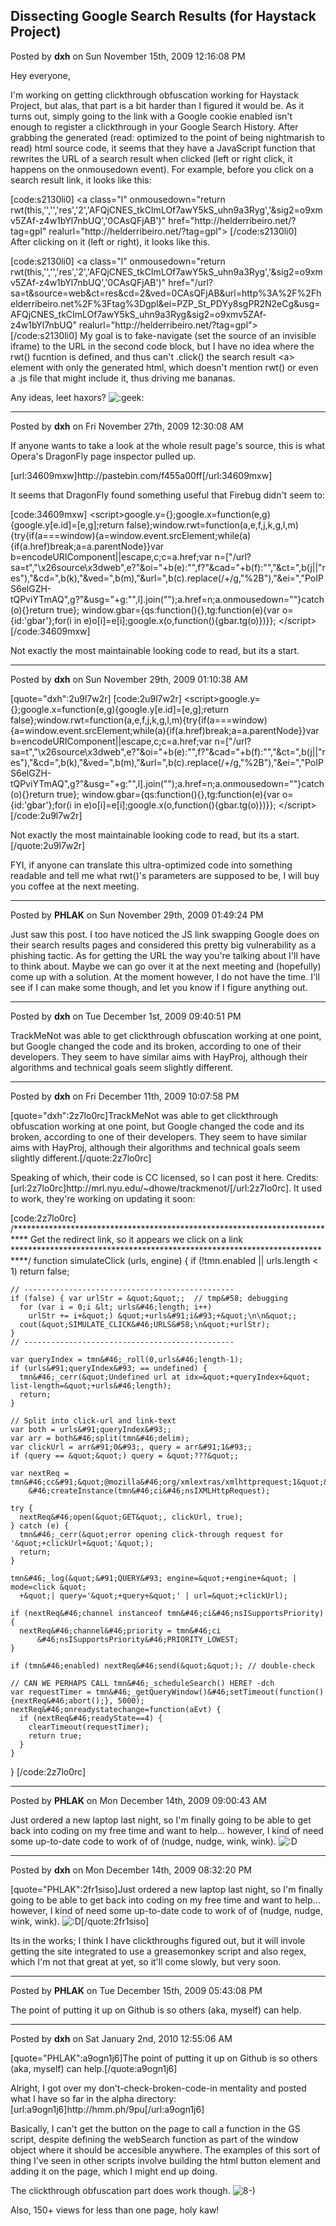 ## Dissecting Google Search Results (for Haystack Project)
Posted by **dxh** on Sun November 15th, 2009 12:16:08 PM

Hey everyone,

I'm working on getting clickthrough obfuscation working for Haystack Project, but alas, that part is a bit harder than I figured it would be.  As it turns out, simply going to the link with a Google cookie enabled isn't enough to register a clickthrough in your Google Search History.  After grabbing the generated (read: optimized to the point of being nightmarish to read) html source code, it seems that they have a JavaScript function that rewrites the URL of a search result when clicked (left or right click, it happens on the onmousedown event).  For example, before you click on a search result link, it looks like this:

[code:s2130li0]
&lt;a class=&quot;l&quot; onmousedown=&quot;return rwt(this,'','','res','2','AFQjCNES_tkCImLOf7awY5kS_uhn9a3Ryg','&amp;sig2=o9xmv5ZAf-z4w1bYl7nbUQ','0CAsQFjAB')&quot; href=&quot;http&#58;//helderribeiro&#46;net/?tag=gpl&quot; realurl=&quot;http&#58;//helderribeiro&#46;net/?tag=gpl&quot;&gt;
[/code:s2130li0]			
After clicking on it (left or right), it looks like this.

[code:s2130li0]
&lt;a class=&quot;l&quot; onmousedown=&quot;return rwt(this,'','','res','2','AFQjCNES_tkCImLOf7awY5kS_uhn9a3Ryg','&amp;sig2=o9xmv5ZAf-z4w1bYl7nbUQ','0CAsQFjAB')&quot; href=&quot;/url?sa=t&amp;source=web&amp;ct=res&amp;cd=2&amp;ved=0CAsQFjAB&amp;url=http%3A%2F%2Fhelderribeiro&#46;net%2F%3Ftag%3Dgpl&amp;ei=PZP_St_PDYy8sgPR2N2eCg&amp;usg=AFQjCNES_tkCImLOf7awY5kS_uhn9a3Ryg&amp;sig2=o9xmv5ZAf-z4w1bYl7nbUQ&quot; realurl=&quot;http&#58;//helderribeiro&#46;net/?tag=gpl&quot;&gt;
[/code:s2130li0]
My goal is to fake-navigate (set the source of an invisible iframe) to the URL in the second code block, but I have no idea where the rwt() fucntion is defined, and thus can't .click() the search result &lt;a&gt; element with only the generated html, which doesn't mention rwt() or even a .js file that might include it, thus driving me bananas.

Any ideas, leet haxors?  <!-- s:geek: --><img src="{SMILIES_PATH}/icon_e_geek.gif" alt=":geek:" title="Geek" /><!-- s:geek: -->

--------------------------------------------------------------------------------

Posted by **dxh** on Fri November 27th, 2009 12:30:08 AM

If anyone wants to take a look at the whole result page's source, this is what Opera's DragonFly page inspector pulled up.

[url:34609mxw]http&#58;//pastebin&#46;com/f455a00ff[/url:34609mxw]

It seems that DragonFly found something useful that Firebug didn't seem to:

[code:34609mxw]
&lt;script&gt;google&#46;y={};google&#46;x=function(e,g){google&#46;y&#91;e&#46;id&#93;=&#91;e,g&#93;;return false};window&#46;rwt=function(a,e,f,j,k,g,l,m){try{if(a===window){a=window&#46;event&#46;srcElement;while(a){if(a&#46;href)break;a=a&#46;parentNode}}var b=encodeURIComponent||escape,c;c=a&#46;href;var n=&#91;&quot;/url?sa=t&quot;,&quot;\x26source\x3dweb&quot;,e?&quot;&amp;oi=&quot;+b(e)&#58;&quot;&quot;,f?&quot;&amp;cad=&quot;+b(f)&#58;&quot;&quot;,&quot;&amp;ct=&quot;,b(j||&quot;res&quot;),&quot;&amp;cd=&quot;,b(k),&quot;&amp;ved=&quot;,b(m),&quot;&amp;url=&quot;,b(c)&#46;replace(/\+/g,&quot;%2B&quot;),&quot;&amp;ei=&quot;,&quot;PoIPS6elGZH-tQPviYTmAQ&quot;,g?&quot;&amp;usg=&quot;+g&#58;&quot;&quot;,l&#93;&#46;join(&quot;&quot;);a&#46;href=n;a&#46;onmousedown=&quot;&quot;}catch(o){}return true};
window&#46;gbar={qs&#58;function(){},tg&#58;function(e){var o={id&#58;'gbar'};for(i in e)o&#91;i&#93;=e&#91;i&#93;;google&#46;x(o,function(){gbar&#46;tg(o)})}};
&lt;/script&gt;
[/code:34609mxw]

Not exactly the most maintainable looking code to read, but its a start.

--------------------------------------------------------------------------------

Posted by **dxh** on Sun November 29th, 2009 01:10:38 AM

[quote=&quot;dxh&quot;:2u9l7w2r]
[code:2u9l7w2r]
&lt;script&gt;google&#46;y={};google&#46;x=function(e,g){google&#46;y&#91;e&#46;id&#93;=&#91;e,g&#93;;return false};window&#46;rwt=function(a,e,f,j,k,g,l,m){try{if(a===window){a=window&#46;event&#46;srcElement;while(a){if(a&#46;href)break;a=a&#46;parentNode}}var b=encodeURIComponent||escape,c;c=a&#46;href;var n=&#91;&quot;/url?sa=t&quot;,&quot;\x26source\x3dweb&quot;,e?&quot;&amp;oi=&quot;+b(e)&#58;&quot;&quot;,f?&quot;&amp;cad=&quot;+b(f)&#58;&quot;&quot;,&quot;&amp;ct=&quot;,b(j||&quot;res&quot;),&quot;&amp;cd=&quot;,b(k),&quot;&amp;ved=&quot;,b(m),&quot;&amp;url=&quot;,b(c)&#46;replace(/\+/g,&quot;%2B&quot;),&quot;&amp;ei=&quot;,&quot;PoIPS6elGZH-tQPviYTmAQ&quot;,g?&quot;&amp;usg=&quot;+g&#58;&quot;&quot;,l&#93;&#46;join(&quot;&quot;);a&#46;href=n;a&#46;onmousedown=&quot;&quot;}catch(o){}return true};
window&#46;gbar={qs&#58;function(){},tg&#58;function(e){var o={id&#58;'gbar'};for(i in e)o&#91;i&#93;=e&#91;i&#93;;google&#46;x(o,function(){gbar&#46;tg(o)})}};
&lt;/script&gt;
[/code:2u9l7w2r]

Not exactly the most maintainable looking code to read, but its a start.[/quote:2u9l7w2r]

FYI, if anyone can translate this ultra-optimized code into something readable and tell me what rwt()'s parameters are supposed to be, I will buy you coffee at the next meeting.

--------------------------------------------------------------------------------

Posted by **PHLAK** on Sun November 29th, 2009 01:49:24 PM

Just saw this post.  I too have noticed the JS link swapping Google does on their search results pages and considered this pretty big vulnerability as a phishing tactic.  As for getting the URL the way you're talking about I'll have to think about.  Maybe we can go over it at the next meeting and (hopefully) come up with a solution.  At the moment however, I do not have the time.  I'll see if I can make some though, and let you know if I figure anything out.

--------------------------------------------------------------------------------

Posted by **dxh** on Tue December 1st, 2009 09:40:51 PM

TrackMeNot was able to get clickthrough obfuscation working at one point, but Google changed the code and its broken, according to one of their developers.  They seem to have similar aims with HayProj, although their algorithms and technical goals seem slightly different.

--------------------------------------------------------------------------------

Posted by **dxh** on Fri December 11th, 2009 10:07:58 PM

[quote=&quot;dxh&quot;:2z7lo0rc]TrackMeNot was able to get clickthrough obfuscation working at one point, but Google changed the code and its broken, according to one of their developers.  They seem to have similar aims with HayProj, although their algorithms and technical goals seem slightly different.[/quote:2z7lo0rc]

Speaking of which, their code is CC licensed, so I can post it here.  Credits: [url:2z7lo0rc]http&#58;//mrl&#46;nyu&#46;edu/~dhowe/trackmenot/[/url:2z7lo0rc].  It used to work, they're working on updating it soon:

[code:2z7lo0rc]  /***************************************************************************
  Get the redirect link, so it appears we click on a link
  ***************************************************************************/
  function simulateClick (urls, engine) 
  {
    if (!tmn&#46;enabled || urls&#46;length &lt; 1) return false;
    
    // -----------------------------------------------
    if (false) { var urlStr = &quot;&quot;;  // tmp&#58; debugging
      for (var i = 0;i &lt; urls&#46;length; i++) 
        urlStr += i+&quot;) &quot;+urls&#91;i&#93;+&quot;\n\n&quot;;
      cout(&quot;SIMULATE_CLICK&#46;URLS&#58;\n&quot;+urlStr);
    }
    // -----------------------------------------------
    
    var queryIndex = tmn&#46;_roll(0,urls&#46;length-1);
    if (urls&#91;queryIndex&#93; == undefined) {
      tmn&#46;_cerr(&quot;Undefined url at idx=&quot;+queryIndex+&quot; list-length=&quot;+urls&#46;length);
      return;
    }

    // Split into click-url and link-text 
    var both = urls&#91;queryIndex&#93;;
    var arr = both&#46;split(tmn&#46;delim);   
    var clickUrl = arr&#91;0&#93;, query = arr&#91;1&#93;;
    if (query == &quot;&quot;) query = &quot;???&quot;;

    var nextReq = tmn&#46;cc&#91;&quot;@mozilla&#46;org/xmlextras/xmlhttprequest;1&quot;&#93;
        &#46;createInstance(tmn&#46;ci&#46;nsIXMLHttpRequest);
        
    try {
      nextReq&#46;open(&quot;GET&quot;, clickUrl, true);
    } catch (e) {
      tmn&#46;_cerr(&quot;error opening click-through request for '&quot;+clickUrl+&quot;'&quot;);
      return;
    }
    
    tmn&#46;_log(&quot;&#91;QUERY&#93; engine=&quot;+engine+&quot; | mode=click &quot;
      +&quot;| query='&quot;+query+&quot;' | url=&quot;+clickUrl);
  
    if (nextReq&#46;channel instanceof tmn&#46;ci&#46;nsISupportsPriority) { 
      nextReq&#46;channel&#46;priority = tmn&#46;ci
          &#46;nsISupportsPriority&#46;PRIORITY_LOWEST;
    }
          
    if (tmn&#46;enabled) nextReq&#46;send(&quot;&quot;); // double-check

    // CAN WE PERHAPS CALL tmn&#46;_scheduleSearch() HERE? -dch
    var requestTimer = tmn&#46;_getQueryWindow()&#46;setTimeout(function() {nextReq&#46;abort();}, 5000);
    nextReq&#46;onreadystatechange=function(aEvt) {
      if (nextReq&#46;readyState==4) {
        clearTimeout(requestTimer);
        return true;
      }
    }
  }
[/code:2z7lo0rc]

--------------------------------------------------------------------------------

Posted by **PHLAK** on Mon December 14th, 2009 09:00:43 AM

Just ordered a new laptop last night, so I'm finally going to be able to get back into coding on my free time and want to help... however, I kind of need some up-to-date code to work of of (nudge, nudge, wink, wink). <!-- s:D --><img src="{SMILIES_PATH}/icon_e_biggrin.gif" alt=":D" title="Very Happy" /><!-- s:D -->

--------------------------------------------------------------------------------

Posted by **dxh** on Mon December 14th, 2009 08:32:20 PM

[quote=&quot;PHLAK&quot;:2fr1siso]Just ordered a new laptop last night, so I'm finally going to be able to get back into coding on my free time and want to help... however, I kind of need some up-to-date code to work of of (nudge, nudge, wink, wink). <!-- s:D --><img src="{SMILIES_PATH}/icon_e_biggrin.gif" alt=":D" title="Very Happy" /><!-- s:D -->[/quote:2fr1siso]

Its in the works; I think I have clickthroughs figured out, but it will invole getting the site integrated to use a greasemonkey script and also regex, which I'm not that great at yet, so it'll come slowly, but very soon.

--------------------------------------------------------------------------------

Posted by **PHLAK** on Tue December 15th, 2009 05:43:08 PM

The point of putting it up on Github is so others (aka, myself) can help.

--------------------------------------------------------------------------------

Posted by **dxh** on Sat January 2nd, 2010 12:55:06 AM

[quote=&quot;PHLAK&quot;:a9ogn1j6]The point of putting it up on Github is so others (aka, myself) can help.[/quote:a9ogn1j6]

Alright, I got over my don't-check-broken-code-in mentality and posted what I have so far in the alpha directory: [url:a9ogn1j6]http&#58;//hmm&#46;ph/9pu[/url:a9ogn1j6]

Basically, I can't get the button on the page to call a function in the GS script, despite defining the webSearch function as part of the window object where it should be accesible anywhere.  The examples of this sort of thing I've seen in other scripts involve building the html button element and adding it on the page, which I might end up doing.

The clickthrough obfuscation part does work though.  <!-- s8-) --><img src="{SMILIES_PATH}/icon_cool.gif" alt="8-)" title="Cool" /><!-- s8-) --> 

Also, 150+ views for less than one page, holy kaw!
